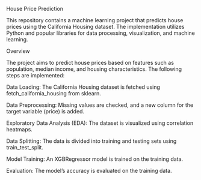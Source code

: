 House Price Prediction

This repository contains a machine learning project that predicts house prices using the California Housing dataset. The implementation utilizes Python and popular libraries for data processing, visualization, and machine learning.

Overview

The project aims to predict house prices based on features such as population, median income, and housing characteristics. The following steps are implemented:

Data Loading: The California Housing dataset is fetched using fetch_california_housing from sklearn.

Data Preprocessing: Missing values are checked, and a new column for the target variable (price) is added.

Exploratory Data Analysis (EDA): The dataset is visualized using correlation heatmaps.

Data Splitting: The data is divided into training and testing sets using train_test_split.

Model Training: An XGBRegressor model is trained on the training data.

Evaluation: The model’s accuracy is evaluated on the training data.
